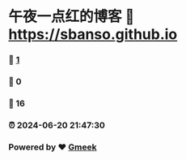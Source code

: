 # 午夜一点红的博客 :link: https://sbanso.github.io 
### :page_facing_up: [1](https://sbanso.github.io/tag.html) 
### :speech_balloon: 0 
### :hibiscus: 16 
### :alarm_clock: 2024-06-20 21:47:30 
### Powered by :heart: [Gmeek](https://github.com/Meekdai/Gmeek)
